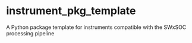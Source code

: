 # instrument_pkg_template
A Python package template for instruments compatible with the SWxSOC processing pipeline
